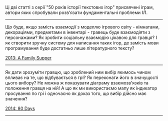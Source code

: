 Ці дві статті з серії "50 років історії текстових ігор" присвячені іграм, автори яких спробували розв'язати фундаментальні проблеми ІЛ.

---

Що буде, якщо замість взаємодії з моделлю ігрового світу - кімнатами, декораціями, предметами в інвентарі - гравець буде взаємодіяти з персонажами? Як зробити соціальну взаємодію цікавою для гравця? І як створити зручну систему для написання таких ігор, де замість мови програмування буде достатньо лише літературного тексту?

[2013: A Family Supper](https://if50.substack.com/p/2013-a-family-supper)

---

Як дати зрозуміти гравцю, що зроблений ним вибір якимось чином впливає на те, що відбувається в грі? Як переконати його в значущості цього вибору? Не можна ж показувати діаграму взаємозв'язків та положення гравця на ній! А що як ми використаємо мапу як індикатор просування по грі і одночасно як доказ того, що вибір дійсно має значення?

[2014: 80 Days](https://if50.substack.com/p/2014-80-days)

---

